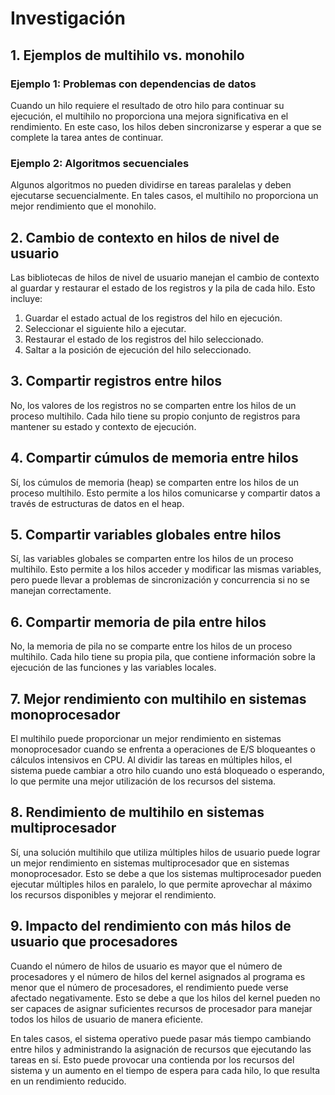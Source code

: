 # Investigación

## 1. Ejemplos de multihilo vs. monohilo

### Ejemplo 1: Problemas con dependencias de datos

Cuando un hilo requiere el resultado de otro hilo para continuar su ejecución, el multihilo no proporciona una mejora significativa en el rendimiento. En este caso, los hilos deben sincronizarse y esperar a que se complete la tarea antes de continuar.

### Ejemplo 2: Algoritmos secuenciales

Algunos algoritmos no pueden dividirse en tareas paralelas y deben ejecutarse secuencialmente. En tales casos, el multihilo no proporciona un mejor rendimiento que el monohilo.

## 2. Cambio de contexto en hilos de nivel de usuario

Las bibliotecas de hilos de nivel de usuario manejan el cambio de contexto al guardar y restaurar el estado de los registros y la pila de cada hilo. Esto incluye:

1. Guardar el estado actual de los registros del hilo en ejecución.
2. Seleccionar el siguiente hilo a ejecutar.
3. Restaurar el estado de los registros del hilo seleccionado.
4. Saltar a la posición de ejecución del hilo seleccionado.

## 3. Compartir registros entre hilos

No, los valores de los registros no se comparten entre los hilos de un proceso multihilo. Cada hilo tiene su propio conjunto de registros para mantener su estado y contexto de ejecución.

## 4. Compartir cúmulos de memoria entre hilos

Sí, los cúmulos de memoria (heap) se comparten entre los hilos de un proceso multihilo. Esto permite a los hilos comunicarse y compartir datos a través de estructuras de datos en el heap.

## 5. Compartir variables globales entre hilos

Sí, las variables globales se comparten entre los hilos de un proceso multihilo. Esto permite a los hilos acceder y modificar las mismas variables, pero puede llevar a problemas de sincronización y concurrencia si no se manejan correctamente.

## 6. Compartir memoria de pila entre hilos

No, la memoria de pila no se comparte entre los hilos de un proceso multihilo. Cada hilo tiene su propia pila, que contiene información sobre la ejecución de las funciones y las variables locales.

## 7. Mejor rendimiento con multihilo en sistemas monoprocesador

El multihilo puede proporcionar un mejor rendimiento en sistemas monoprocesador cuando se enfrenta a operaciones de E/S bloqueantes o cálculos intensivos en CPU. Al dividir las tareas en múltiples hilos, el sistema puede cambiar a otro hilo cuando uno está bloqueado o esperando, lo que permite una mejor utilización de los recursos del sistema.

## 8. Rendimiento de multihilo en sistemas multiprocesador

Sí, una solución multihilo que utiliza múltiples hilos de usuario puede lograr un mejor rendimiento en sistemas multiprocesador que en sistemas monoprocesador. Esto se debe a que los sistemas multiprocesador pueden ejecutar múltiples hilos en paralelo, lo que permite aprovechar al máximo los recursos disponibles y mejorar el rendimiento.

## 9. Impacto del rendimiento con más hilos de usuario que procesadores

Cuando el número de hilos de usuario es mayor que el número de procesadores y el número de hilos del kernel asignados al programa es menor que el número de procesadores, el rendimiento puede verse afectado negativamente. Esto se debe a que los hilos del kernel pueden no ser capaces de asignar suficientes recursos de procesador para manejar todos los hilos de usuario de manera eficiente.

En tales casos, el sistema operativo puede pasar más tiempo cambiando entre hilos y administrando la asignación de recursos que ejecutando las tareas en sí. Esto puede provocar una contienda por los recursos del sistema y un aumento en el tiempo de espera para cada hilo, lo que resulta en un rendimiento reducido.
